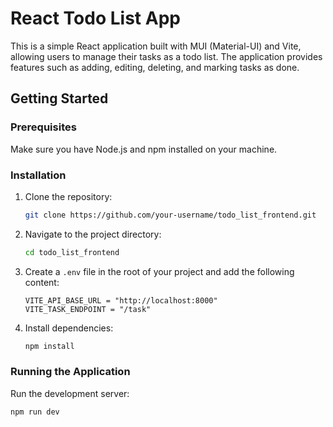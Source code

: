 # React Todo List App

This is a simple React application built with MUI (Material-UI) and Vite, allowing users to manage their tasks as a todo list. The application provides features such as adding, editing, deleting, and marking tasks as done.

## Getting Started

### Prerequisites

Make sure you have Node.js and npm installed on your machine.

### Installation

1. Clone the repository:

    ```bash
    git clone https://github.com/your-username/todo_list_frontend.git
    ```

2. Navigate to the project directory:

    ```bash
    cd todo_list_frontend
    ```

3. Create a `.env` file in the root of your project and add the following content:

    ```env
    VITE_API_BASE_URL = "http://localhost:8000"
    VITE_TASK_ENDPOINT = "/task"
    ```

4. Install dependencies:

    ```bash
    npm install
    ```

### Running the Application

Run the development server:

```bash
npm run dev
